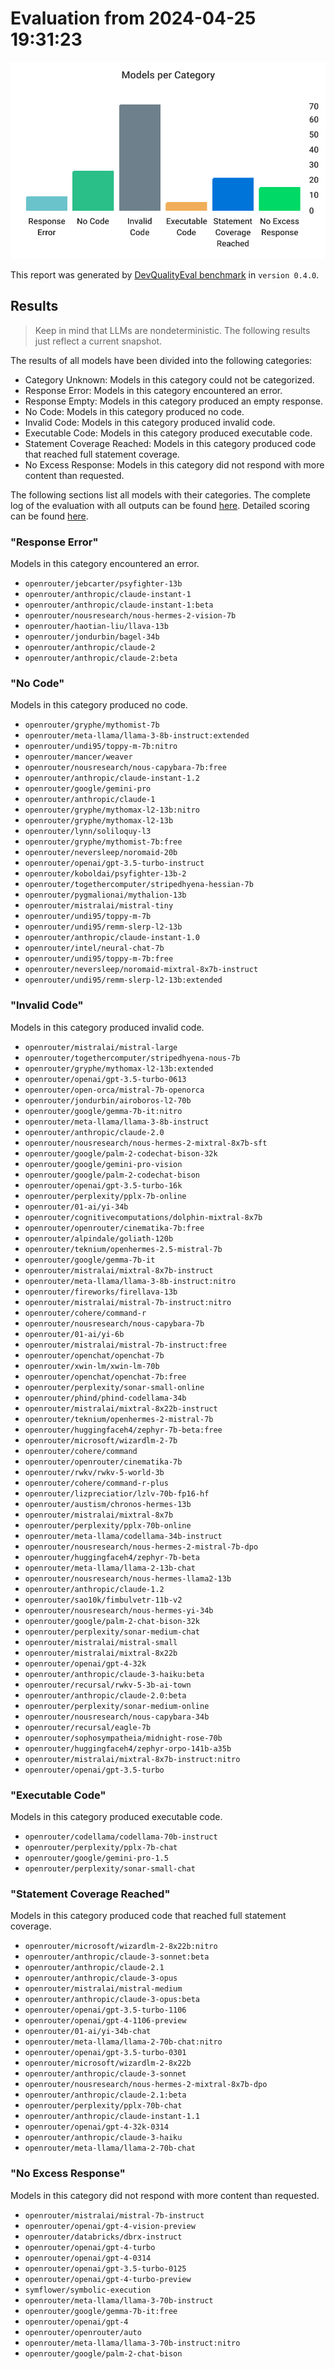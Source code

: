 # Evaluation from 2024-04-25 19:31:23

![Bar chart that categorizes all evaluated models.](./categories.svg)

This report was generated by [DevQualityEval benchmark](https://github.com/symflower/eval-dev-quality) in `version 0.4.0`.

## Results

> Keep in mind that LLMs are nondeterministic. The following results just reflect a current snapshot.

The results of all models have been divided into the following categories:
- Category Unknown: Models in this category could not be categorized.
- Response Error: Models in this category encountered an error.
- Response Empty: Models in this category produced an empty response.
- No Code: Models in this category produced no code.
- Invalid Code: Models in this category produced invalid code.
- Executable Code: Models in this category produced executable code.
- Statement Coverage Reached: Models in this category produced code that reached full statement coverage.
- No Excess Response: Models in this category did not respond with more content than requested.

The following sections list all models with their categories. The complete log of the evaluation with all outputs can be found [here](./evaluation.log). Detailed scoring can be found [here](./evaluation.csv).

### "Response Error"

Models in this category encountered an error.

- `openrouter/jebcarter/psyfighter-13b`
- `openrouter/anthropic/claude-instant-1`
- `openrouter/anthropic/claude-instant-1:beta`
- `openrouter/nousresearch/nous-hermes-2-vision-7b`
- `openrouter/haotian-liu/llava-13b`
- `openrouter/jondurbin/bagel-34b`
- `openrouter/anthropic/claude-2`
- `openrouter/anthropic/claude-2:beta`

### "No Code"

Models in this category produced no code.

- `openrouter/gryphe/mythomist-7b`
- `openrouter/meta-llama/llama-3-8b-instruct:extended`
- `openrouter/undi95/toppy-m-7b:nitro`
- `openrouter/mancer/weaver`
- `openrouter/nousresearch/nous-capybara-7b:free`
- `openrouter/anthropic/claude-instant-1.2`
- `openrouter/google/gemini-pro`
- `openrouter/anthropic/claude-1`
- `openrouter/gryphe/mythomax-l2-13b:nitro`
- `openrouter/gryphe/mythomax-l2-13b`
- `openrouter/lynn/soliloquy-l3`
- `openrouter/gryphe/mythomist-7b:free`
- `openrouter/neversleep/noromaid-20b`
- `openrouter/openai/gpt-3.5-turbo-instruct`
- `openrouter/koboldai/psyfighter-13b-2`
- `openrouter/togethercomputer/stripedhyena-hessian-7b`
- `openrouter/pygmalionai/mythalion-13b`
- `openrouter/mistralai/mistral-tiny`
- `openrouter/undi95/toppy-m-7b`
- `openrouter/undi95/remm-slerp-l2-13b`
- `openrouter/anthropic/claude-instant-1.0`
- `openrouter/intel/neural-chat-7b`
- `openrouter/undi95/toppy-m-7b:free`
- `openrouter/neversleep/noromaid-mixtral-8x7b-instruct`
- `openrouter/undi95/remm-slerp-l2-13b:extended`

### "Invalid Code"

Models in this category produced invalid code.

- `openrouter/mistralai/mistral-large`
- `openrouter/togethercomputer/stripedhyena-nous-7b`
- `openrouter/gryphe/mythomax-l2-13b:extended`
- `openrouter/openai/gpt-3.5-turbo-0613`
- `openrouter/open-orca/mistral-7b-openorca`
- `openrouter/jondurbin/airoboros-l2-70b`
- `openrouter/google/gemma-7b-it:nitro`
- `openrouter/meta-llama/llama-3-8b-instruct`
- `openrouter/anthropic/claude-2.0`
- `openrouter/nousresearch/nous-hermes-2-mixtral-8x7b-sft`
- `openrouter/google/palm-2-codechat-bison-32k`
- `openrouter/google/gemini-pro-vision`
- `openrouter/google/palm-2-codechat-bison`
- `openrouter/openai/gpt-3.5-turbo-16k`
- `openrouter/perplexity/pplx-7b-online`
- `openrouter/01-ai/yi-34b`
- `openrouter/cognitivecomputations/dolphin-mixtral-8x7b`
- `openrouter/openrouter/cinematika-7b:free`
- `openrouter/alpindale/goliath-120b`
- `openrouter/teknium/openhermes-2.5-mistral-7b`
- `openrouter/google/gemma-7b-it`
- `openrouter/mistralai/mixtral-8x7b-instruct`
- `openrouter/meta-llama/llama-3-8b-instruct:nitro`
- `openrouter/fireworks/firellava-13b`
- `openrouter/mistralai/mistral-7b-instruct:nitro`
- `openrouter/cohere/command-r`
- `openrouter/nousresearch/nous-capybara-7b`
- `openrouter/01-ai/yi-6b`
- `openrouter/mistralai/mistral-7b-instruct:free`
- `openrouter/openchat/openchat-7b`
- `openrouter/xwin-lm/xwin-lm-70b`
- `openrouter/openchat/openchat-7b:free`
- `openrouter/perplexity/sonar-small-online`
- `openrouter/phind/phind-codellama-34b`
- `openrouter/mistralai/mixtral-8x22b-instruct`
- `openrouter/teknium/openhermes-2-mistral-7b`
- `openrouter/huggingfaceh4/zephyr-7b-beta:free`
- `openrouter/microsoft/wizardlm-2-7b`
- `openrouter/cohere/command`
- `openrouter/openrouter/cinematika-7b`
- `openrouter/rwkv/rwkv-5-world-3b`
- `openrouter/cohere/command-r-plus`
- `openrouter/lizpreciatior/lzlv-70b-fp16-hf`
- `openrouter/austism/chronos-hermes-13b`
- `openrouter/mistralai/mixtral-8x7b`
- `openrouter/perplexity/pplx-70b-online`
- `openrouter/meta-llama/codellama-34b-instruct`
- `openrouter/nousresearch/nous-hermes-2-mistral-7b-dpo`
- `openrouter/huggingfaceh4/zephyr-7b-beta`
- `openrouter/meta-llama/llama-2-13b-chat`
- `openrouter/nousresearch/nous-hermes-llama2-13b`
- `openrouter/anthropic/claude-1.2`
- `openrouter/sao10k/fimbulvetr-11b-v2`
- `openrouter/nousresearch/nous-hermes-yi-34b`
- `openrouter/google/palm-2-chat-bison-32k`
- `openrouter/perplexity/sonar-medium-chat`
- `openrouter/mistralai/mistral-small`
- `openrouter/mistralai/mixtral-8x22b`
- `openrouter/openai/gpt-4-32k`
- `openrouter/anthropic/claude-3-haiku:beta`
- `openrouter/recursal/rwkv-5-3b-ai-town`
- `openrouter/anthropic/claude-2.0:beta`
- `openrouter/perplexity/sonar-medium-online`
- `openrouter/nousresearch/nous-capybara-34b`
- `openrouter/recursal/eagle-7b`
- `openrouter/sophosympatheia/midnight-rose-70b`
- `openrouter/huggingfaceh4/zephyr-orpo-141b-a35b`
- `openrouter/mistralai/mixtral-8x7b-instruct:nitro`
- `openrouter/openai/gpt-3.5-turbo`

### "Executable Code"

Models in this category produced executable code.

- `openrouter/codellama/codellama-70b-instruct`
- `openrouter/perplexity/pplx-7b-chat`
- `openrouter/google/gemini-pro-1.5`
- `openrouter/perplexity/sonar-small-chat`

### "Statement Coverage Reached"

Models in this category produced code that reached full statement coverage.

- `openrouter/microsoft/wizardlm-2-8x22b:nitro`
- `openrouter/anthropic/claude-3-sonnet:beta`
- `openrouter/anthropic/claude-2.1`
- `openrouter/anthropic/claude-3-opus`
- `openrouter/mistralai/mistral-medium`
- `openrouter/anthropic/claude-3-opus:beta`
- `openrouter/openai/gpt-3.5-turbo-1106`
- `openrouter/openai/gpt-4-1106-preview`
- `openrouter/01-ai/yi-34b-chat`
- `openrouter/meta-llama/llama-2-70b-chat:nitro`
- `openrouter/openai/gpt-3.5-turbo-0301`
- `openrouter/microsoft/wizardlm-2-8x22b`
- `openrouter/anthropic/claude-3-sonnet`
- `openrouter/nousresearch/nous-hermes-2-mixtral-8x7b-dpo`
- `openrouter/anthropic/claude-2.1:beta`
- `openrouter/perplexity/pplx-70b-chat`
- `openrouter/anthropic/claude-instant-1.1`
- `openrouter/openai/gpt-4-32k-0314`
- `openrouter/anthropic/claude-3-haiku`
- `openrouter/meta-llama/llama-2-70b-chat`

### "No Excess Response"

Models in this category did not respond with more content than requested.

- `openrouter/mistralai/mistral-7b-instruct`
- `openrouter/openai/gpt-4-vision-preview`
- `openrouter/databricks/dbrx-instruct`
- `openrouter/openai/gpt-4-turbo`
- `openrouter/openai/gpt-4-0314`
- `openrouter/openai/gpt-3.5-turbo-0125`
- `openrouter/openai/gpt-4-turbo-preview`
- `symflower/symbolic-execution`
- `openrouter/meta-llama/llama-3-70b-instruct`
- `openrouter/google/gemma-7b-it:free`
- `openrouter/openai/gpt-4`
- `openrouter/openrouter/auto`
- `openrouter/meta-llama/llama-3-70b-instruct:nitro`
- `openrouter/google/palm-2-chat-bison`

